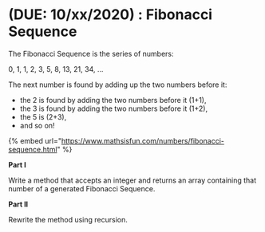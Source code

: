 # \(DUE: 10/xx/2020\) : Fibonacci Sequence

The Fibonacci Sequence is the series of numbers:

0, 1, 1, 2, 3, 5, 8, 13, 21, 34, ...

The next number is found by adding up the two numbers before it:

* the 2 is found by adding the two numbers before it \(1+1\),
* the 3 is found by adding the two numbers before it \(1+2\),
* the 5 is \(2+3\),
* and so on!

{% embed url="https://www.mathsisfun.com/numbers/fibonacci-sequence.html" %}

**Part I**

Write a method that accepts an integer and returns an array containing that number of a generated Fibonacci Sequence.

**Part II**

Rewrite the method using recursion.

